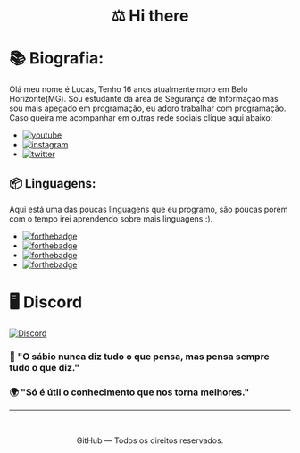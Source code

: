 <p align="center">
<br>
</p>
<h1 align="center"> ⚖️ Hi there</h1>

<p align="center">

# 📚 Biografia:
Olá meu nome é Lucas, Tenho 16 anos atualmente moro em Belo Horizonte(MG). Sou estudante da área de Segurança de Informação mas sou mais apegado em programação, eu adoro trabalhar com programação. Caso queira me acompanhar em outras rede sociais clique aqui abaixo:

* [![youtube](https://img.shields.io/badge/-Youtube-FF0000?style=appveyor&amp;labelColor=FF0000&amp;logo=youtube&amp;logoColor=white&amp)](https://www.youtube.com/channel/UC5xGCyMooq694Ta0YU2qTBQ?view_as=subscriber)
* [![instagram](https://img.shields.io/badge/-Instagram-blueviolet?style=flat-square&amp;logo=Instagram&amp;logoColor=white&amp)](https://www.instagram.com/Fixaky/)
* [![twitter](https://img.shields.io/badge/-@Fixaky-33F0FF?style=flat-square&amp;labelColor=33F0FF&amp;logo=twitter&amp;logoColor=white&amp)](https://twitter.com/Fixakyy)

## 📦 Linguagens:

Aqui está uma das poucas linguagens que eu programo, são poucas porém com o tempo irei aprendendo sobre mais linguagens :).


* [![forthebadge](https://img.shields.io/badge/javascript%20-%23323330.svg?&style=for-the-badge&logo=javascript&logoColor=%23F7DF1E)](https://pt.wikipedia.org/wiki/JavaScript)
* [![forthebadge](https://img.shields.io/badge/c++%20-%2300599C.svg?&style=for-the-badge&logo=c%2B%2B&ogoColor=white)](https://pt.wikipedia.org/wiki/C%2B%2B)
* [![forthebadge](https://img.shields.io/badge/python%20-%2314354C.svg?&style=for-the-badge&logo=python&logoColor=white)](https://www.python.org/)
* [![forthebadge](https://img.shields.io/badge/html5%20-%23E34F26.svg?&style=for-the-badge&logo=html5&logoColor=white)](https://pt.wikipedia.org/wiki/HTML5)

# 🖥 Discord  
[![Discord](https://imgur.com/eotVjjT.png)](https://discordapp.com/)

### 🧠 "O sábio nunca diz tudo o que pensa, mas pensa sempre tudo o que diz." 
### 🌍 "Só é útil o conhecimento que nos torna melhores."

<hr>
<br>
<p align="center">GitHub — Todos os direitos reservados.</p>
